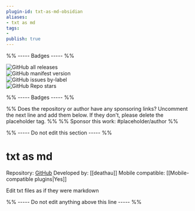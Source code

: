 ```yaml
---
plugin-id: txt-as-md-obsidian
aliases:
- txt as md
tags: 
- 
publish: true
---
```


%% ----- Badges ----- %%

![GitHub all releases](https://img.shields.io/github/downloads/deathau/txt-as-md-obsidian/total?color=573E7A&logo=github&style=for-the-badge)   
![GitHub manifest version](https://img.shields.io/github/manifest-json/v/deathau/txt-as-md-obsidian?color=573E7A&logo=github&style=for-the-badge)   
![GitHub issues by-label](https://img.shields.io/github/issues/deathau/txt-as-md-obsidian/help%20wanted?color=573E7A&logo=github&style=for-the-badge)   
![GitHub Repo stars](https://img.shields.io/github/stars/deathau/txt-as-md-obsidian?color=573E7A&logo=github&style=for-the-badge)

%% ----- Badges ----- %%

%% Does the repository or author have any sponsoring links? Uncomment the next line and add them below. If they don't, please delete the placeholder tag. %%
%% Sponsor this work: #placeholder/author %%

%% ----- Do not edit this section ----- %%

# txt as md

Repository: [GitHub](https://github.com/deathau/txt-as-md-obsidian)
Developed by: [[deathau]]
Mobile compatible: [[Mobile-compatible plugins|Yes]]

Edit txt files as if they were markdown

%% ----- Do not edit anything above this line ----- %% 
